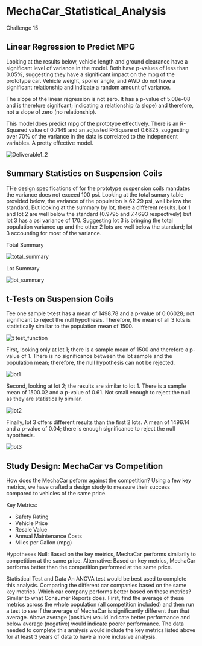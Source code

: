 # MechaCar_Statistical_Analysis
  Challenge 15

## Linear Regression to Predict MPG
Looking at the results below, vehicle length and ground clearance have a significant level of variance in the model. Both have p-values of less than 0.05%, suggesting they have a significant impact on the mpg of the prototype car. Vehicle weight, spoiler angle, and AWD do not have a significant relationship and indicate a random amount of variance.

The slope of the linear regression is not zero. It has a p-value of 5.08e-08 and is therefore signifcant; indicating a relationship (a slope) and therefore, not a slope of zero (no relationship).

This model does predict mpg of the prototype effectively. There is an R-Squared value of 0.7149 and an adjusted R-Square of 0.6825, suggesting over 70% of the variance in the data is correlated to the independent variables. A pretty effective model. 

![Deliverable1_2](https://user-images.githubusercontent.com/96352625/163754789-b05bbc63-87ce-445d-af35-072c05881e42.png)

## Summary Statistics on Suspension Coils
THe design specifications of for the prototype suspension coils mandates the variance does not exceed 100 psi. Looking at the total sumary table provided below, the variance of the population is 62.29 psi, well below the standard. But looking at the summary by lot, there a different results. Lot 1 and lot 2 are well below the standard (0.9795 and 7.4693 respectively) but lot 3 has a psi variance of 170. Suggesting lot 3 is bringing the total population variance up and the other 2 lots are well below the standard; lot 3 accounting for most of the variance. 

Total Summary

![total_summary](https://user-images.githubusercontent.com/96352625/163754810-a2f1f3bb-62b8-4a92-aa7f-2516a4d77008.png)

Lot Summary

![lot_summary](https://user-images.githubusercontent.com/96352625/163754824-c84230bb-cd38-4f94-b8d9-f6a4eb29d98f.png)

## t-Tests on Suspension Coils
Tee one sample t-test has a mean of 1498.78 and a p-value of 0.06028; not significant to reject the null hypothesis. Therefore, the mean of all 3 lots is statistically similiar to the population mean of 1500. 

![t test_function](https://user-images.githubusercontent.com/96352625/163757471-9d464839-35f9-47eb-b2c9-d34a8a34d177.png)

First, looking only at lot 1; there is a sample mean of 1500 and therefore a p-value of 1. There is no significance between the lot sample and the population mean; therefore, the null hypothesis can not be rejected. 

![lot1](https://user-images.githubusercontent.com/96352625/163757485-5f795c2f-9f51-4dfe-bff6-e5fc595f96bc.png)

Second, looking at lot 2; the results are similar to lot 1. There is a sample mean of 1500.02 and a p-value of 0.61. Not small enough to reject the null as they are statistically similar.

![lot2](https://user-images.githubusercontent.com/96352625/163757494-a90a5016-7ccb-4e2e-8513-e679f54e3e06.png)

Finally, lot 3 offers different results than the first 2 lots. A mean of 1496.14 and a p-value of 0.04; there is enough significance to reject the null hypothesis. 

![lot3](https://user-images.githubusercontent.com/96352625/163757511-ee50ecc2-a52d-4e96-80d9-0bd5b7f993f2.png)


## Study Design: MechaCar vs Competition
How does the MechaCar peform against the competition? Using a few key metrics, we have crafted a design study to measure their success compared to vehicles of the same price.

Key Metrics:
* Safety Rating
* Vehicle Price
* Resale Value
* Annual Maintenance Costs
* Miles per Gallon (mpg)

Hypotheses
Null: Based on the key metrics, MechaCar performs similarily to competition at the same price.
Alternative: Based on key metrics, MechaCar performs better than the competition performed at the same price.

Statistical Test and Data
An ANOVA test would be best used to complete this analysis. Comparing the different car companies based on the same key metrics. Which car company performs better based on these metrics? Similar to what Consumer Reports does. First, find the average of these metrics across the whole population (all competition included) and then run a test to see if the average of MechaCar is significantly different than that average. Above average (positive) would indicate better performance and below average (negative) would indicate poorer performance. The data needed to complete this analysis would include the key metrics listed above for at least 3 years of data to have a more inclusive analysis. 
